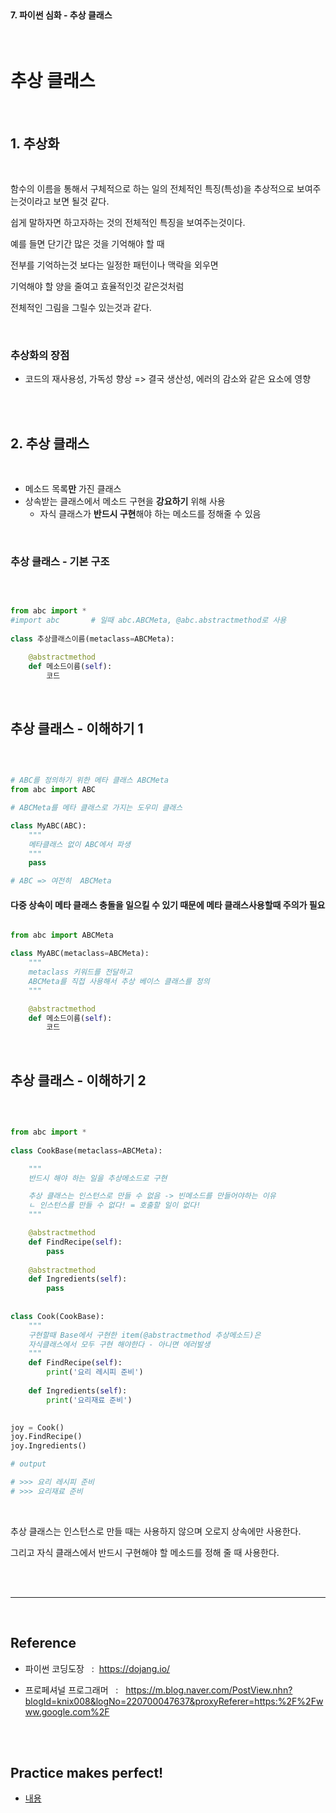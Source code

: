 <br>

#### 7. 파이썬 심화 - 추상 클래스


<br>

# 추상 클래스

<br>

## 1. 추상화

<br>

함수의 이름을 통해서 구체적으로 하는 일의 전체적인 특징(특성)을 추상적으로 보여주는것이라고 보면 될것 같다. 

쉽게 말하자면 하고자하는 것의 전체적인 특징을 보여주는것이다.

예를 들면 단기간 많은 것을 기억해야 할 때 

전부를 기억하는것 보다는 일정한 패턴이나 맥락을 외우면 

기억해야 할 양을 줄여고 효율적인것 같은것처럼 

전체적인 그림을 그릴수 있는것과 같다. 

<br>

### 추상화의 장점 

- 코드의 재사용성, 가독성 향상 => 결국 생산성, 에러의 감소와 같은 요소에 영향

<br>
<br>

## 2. 추상 클래스

<br>

- 메소드 목록**만** 가진 클래스 
- 상속받는 클래스에서 메소드 구현을 **강요하기** 위해 사용  
    - 자식 클래스가 **반드시 구현**해야 하는 메소드를 정해줄 수 있음

<br>

### 추상 클래스 - 기본 구조 

<br>

```py

from abc import *
#import abc       # 일때 abc.ABCMeta, @abc.abstractmethod로 사용
 
class 추상클래스이름(metaclass=ABCMeta):

    @abstractmethod
    def 메소드이름(self):
        코드

```

<br>

## 추상 클래스 - 이해하기 1


<br>

```py

# ABC를 정의하기 위한 메타 클래스 ABCMeta
from abc import ABC

# ABCMeta를 메타 클래스로 가지는 도우미 클래스

class MyABC(ABC):
    """
    메타클래스 없이 ABC에서 파생 
    """
    pass

# ABC => 여전히  ABCMeta

```

#### 다중 상속이 메타 클래스 충돌을 일으킬 수 있기 때문에 메타 클래스사용할때 주의가 필요 

```py

from abc import ABCMeta

class MyABC(metaclass=ABCMeta):
    """
    metaclass 키워드를 전달하고 
    ABCMeta를 직접 사용해서 추상 베이스 클래스를 정의
    """

    @abstractmethod
    def 메소드이름(self):
        코드

```

<br>

## 추상 클래스 - 이해하기 2

<br>

```py

from abc import *
 
class CookBase(metaclass=ABCMeta):

    """
    반드시 해야 하는 일을 추상메소드로 구현 

    추상 클래스는 인스턴스로 만들 수 없음 -> 빈메소드를 만들어야하는 이유
    ㄴ 인스턴스를 만들 수 없다! = 호출할 일이 없다!
    """

    @abstractmethod
    def FindRecipe(self):
        pass
 
    @abstractmethod
    def Ingredients(self):
        pass
 
 
class Cook(CookBase):
    """
    구현할때 Base에서 구현한 item(@abstractmethod 추상메소드)은
    자식클래스에서 모두 구현 해야한다 - 아니면 에러발생 
    """
    def FindRecipe(self):
        print('요리 레시피 준비')
 
    def Ingredients(self):
        print('요리재료 준비')
 

joy = Cook()
joy.FindRecipe()
joy.Ingredients()

# output

# >>> 요리 레시피 준비
# >>> 요리재료 준비

```

<br>

추상 클래스는 인스턴스로 만들 때는 사용하지 않으며 오로지 상속에만 사용한다.

그리고 자식 클래스에서 반드시 구현해야 할 메소드를 정해 줄 때 사용한다.

<br>

<br>

---

<br>

## Reference <br>

- 파이썬 코딩도장 &nbsp; : &nbsp;<https://dojang.io/> <br>

- 프로페셔널 프로그래머 &nbsp; : &nbsp; <https://m.blog.naver.com/PostView.nhn?blogId=knix008&logNo=220700047637&proxyReferer=https:%2F%2Fwww.google.com%2F>

<br>
<br>

## Practice makes perfect! <br>

- [내용](주소)